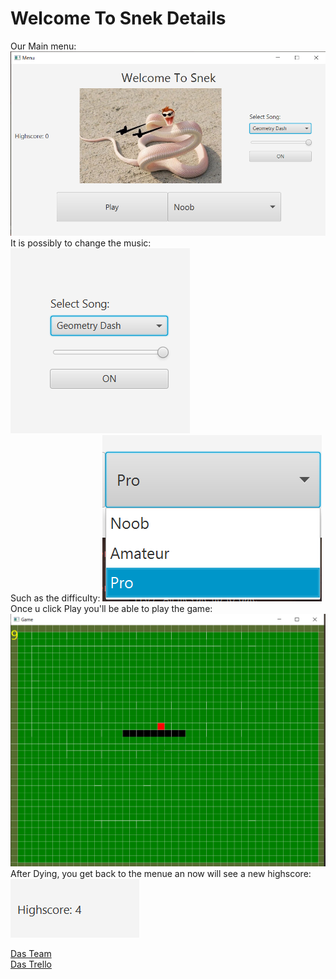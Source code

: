 # Welcome To Snek Details

Our Main menu:
<img src="imgs/MainMenu.png">\
It is possibly to change the music:
<img src="imgs/ChangeMusic.png">\
Such as the difficulty:
<img src="imgs/Difficulty.png">\
Once u click Play you'll be able to play the game:
<img src="imgs/Game.png">\
After Dying, you get back to the menue an now will see a new highscore:\
<img src="imgs/Highscore.png">


[Das Team](ourTeam.md)\
[Das Trello](Trello.md)

